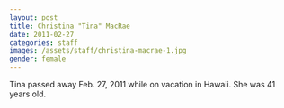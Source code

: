 ```yaml
---
layout: post
title: Christina "Tina" MacRae
date: 2011-02-27
categories: staff
images: /assets/staff/christina-macrae-1.jpg
gender: female
---
```

Tina passed away Feb. 27, 2011 while on vacation in Hawaii. She was 41 years old.

